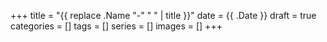 +++
title = "{{ replace .Name "-" " " | title }}"
date = {{ .Date }}
draft = true
categories = []
tags = []
series = []
images = []
+++
